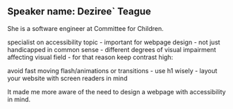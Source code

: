 ## Speaker name: Deziree` Teague

She is a software engineer at Committee for Children.


specialist on accessibility topic - important for webpage design - not just handicapped in common sense - different degrees of visual impairment affecting visual field - for that reason keep contrast high:

avoid fast moving flash/animations or transitions - use h1 wisely - layout your website with screen readers in mind

It made me more aware of the need to design a webpage with accessibility in mind. 
